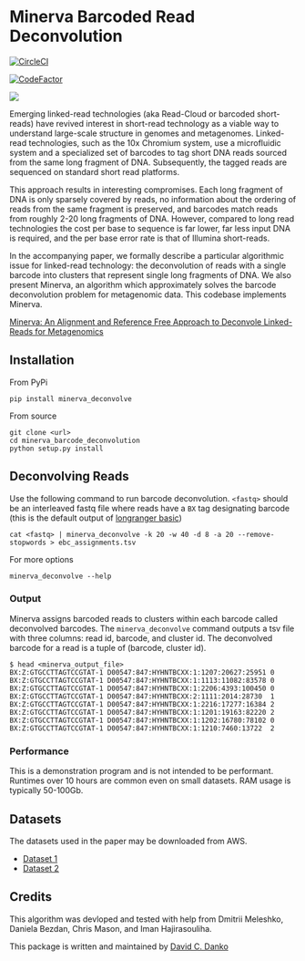 # Minerva Barcoded Read Deconvolution

[![CircleCI](https://circleci.com/gh/dcdanko/minerva_barcode_deconvolution.svg?style=svg)](https://circleci.com/gh/dcdanko/minerva_barcode_deconvolution)

[![CodeFactor](https://www.codefactor.io/repository/github/dcdanko/minerva_barcode_deconvolution/badge)](https://www.codefactor.io/repository/github/dcdanko/minerva_barcode_deconvolution)

[![](https://img.shields.io/pypi/v/nine.svg)](https://pypi.org/project/minerva_deconvolve/)

Emerging linked-read technologies (aka Read-Cloud or barcoded short-reads) have revived interest in short-read technology as a viable way to understand large-scale structure in genomes and metagenomes. Linked-read technologies, such as the 10x Chromium system, use a microfluidic system and a specialized set of barcodes to tag short DNA reads sourced from the same long fragment of DNA. Subsequently, the tagged reads are sequenced on standard short read platforms.

This approach results in interesting compromises. Each long fragment of DNA is only sparsely covered by reads, no information about the ordering of reads from the same fragment is preserved, and barcodes match reads from roughly 2-20 long fragments of DNA. However, compared to long read technologies the cost per base to sequence is far lower, far less input DNA is required, and the per base error rate is that of Illumina short-reads.

In the accompanying paper, we formally describe a particular algorithmic issue for linked-read technology: the deconvolution of reads with a single barcode into clusters that represent single long fragments of DNA. We also present Minerva, an algorithm which approximately solves the barcode deconvolution problem for metagenomic data. This codebase implements Minerva.

[Minerva: An Alignment and Reference Free Approach to Deconvole Linked-Reads for Metagenomics](https://genome.cshlp.org/content/early/2018/12/06/gr.235499.118.full.pdf+html)

## Installation

From PyPi
```
pip install minerva_deconvolve
```

From source
```
git clone <url>   
cd minerva_barcode_deconvolution
python setup.py install
```

## Deconvolving Reads

Use the following command to run barcode deconvolution. `<fastq>` should be an interleaved fastq file where reads have a `BX` tag designating barcode (this is the default output of [longranger basic](https://support.10xgenomics.com/genome-exome/software/pipelines/latest/advanced/other-pipelines))
```
cat <fastq> | minerva_deconvolve -k 20 -w 40 -d 8 -a 20 --remove-stopwords > ebc_assignments.tsv
```

For more options
```
minerva_deconvolve --help
```

### Output

Minerva assigns barcoded reads to clusters within each barcode called deconvolved barcodes. The `minerva_deconvolve` command outputs a tsv file with three columns: read id, barcode, and cluster id. The deconvolved barcode for a read is a tuple of (barcode, cluster id).

```
$ head <minerva_output_file>
BX:Z:GTGCCTTAGTCCGTAT-1 D00547:847:HYHNTBCXX:1:1207:20627:25951 0
BX:Z:GTGCCTTAGTCCGTAT-1 D00547:847:HYHNTBCXX:1:1113:11082:83578 0
BX:Z:GTGCCTTAGTCCGTAT-1 D00547:847:HYHNTBCXX:1:2206:4393:100450 0
BX:Z:GTGCCTTAGTCCGTAT-1 D00547:847:HYHNTBCXX:2:1111:2014:28730  1
BX:Z:GTGCCTTAGTCCGTAT-1 D00547:847:HYHNTBCXX:1:2216:17277:16384 2
BX:Z:GTGCCTTAGTCCGTAT-1 D00547:847:HYHNTBCXX:1:1201:19163:82220 2
BX:Z:GTGCCTTAGTCCGTAT-1 D00547:847:HYHNTBCXX:1:1202:16780:78102 0
BX:Z:GTGCCTTAGTCCGTAT-1 D00547:847:HYHNTBCXX:1:1210:7460:13722  2
```

### Performance

This is a demonstration program and is not intended to be performant. Runtimes over 10 hours are common even on small datasets.
RAM usage is typically 50-100Gb.

## Datasets

The datasets used in the paper may be downloaded from AWS.
 - [Dataset 1](https://s3.us-east-2.amazonaws.com/minerva-datasets/10M.data1_atgctgaaq.fq.gz)
 - [Dataset 2](https://s3.us-east-2.amazonaws.com/minerva-datasets/10M.data2_accctcct.fq.gz)


## Credits

This algorithm was devloped and tested with help from Dmitrii Meleshko, Daniela Bezdan, Chris Mason, and Iman Hajirasouliha.

This package is written and maintained by [David C. Danko](mailto:dcdanko@gmail.com)